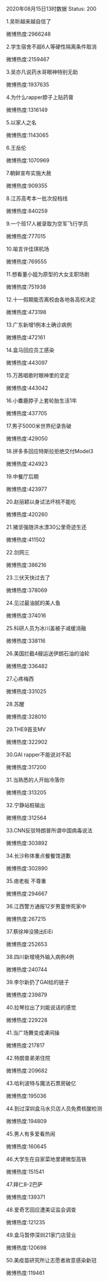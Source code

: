 2020年08月15日13时数据
Status: 200

1.吴昕越来越自信了

微博热度:2966248

2.学生宿舍不超6人等硬性隔离条件取消

微博热度:2159467

3.吴亦凡说药水哥眼神特别无助

微博热度:1937635

4.为什么rapper脖子上贴药膏

微博热度:1316149

5.以家人之名

微博热度:1143065

6.王岳伦

微博热度:1070969

7.朝鲜宣布实施大赦

微博热度:909355

8.江苏高考本一批次投档线

微博热度:840259

9.一个班17人被录取为空军飞行学员

微博热度:777015

10.喻言许佳琪机场

微博热度:769555

11.想看董小姐为原型的大女主职场剧

微博热度:751938

12.十一假期能否离校由各地各高校决定

微博热度:473198

13.广东新增1例本土确诊病例

微博热度:472161

14.盒马回应员工感染

微博热度:443097

15.万茜唱歌时眼神里的坚定

微博热度:443042

16.小麋鹿脖子上套轮胎生活1年

微博热度:437705

17.男子5000米世界纪录告破

微博热度:429050

18.拼多多回应特斯拉拒绝交付Model3

微博热度:424923

19.中餐厅后期

微博热度:423977

20.赵丽颖以身试法坏桃不能吃

微博热度:420260

21.猪坚强随洪水漂30公里奇迹生还

微博热度:411502

22.剑网三

微博热度:386216

23.三伏天快过去了

微博热度:378069

24.见过最油腻的美人鱼

微博热度:374016

25.科研人员为冰川盖被子减缓消融

微博热度:338116

26.美国拦截4艘运送伊朗石油的油轮

微博热度:336482

27.心疼梅西

微博热度:331025

28.苏醒

微博热度:328010

29.THE9首支MV

微博热度:322902

30.GAI rapper不能说对不起

微博热度:317200

31.当熟悉的人开始冷落你

微博热度:313205

32.宁静站桩输出

微博热度:312564

33.CNN反驳特朗普所谓中国病毒说法

微博热度:303892

34.长沙称体重点餐餐馆道歉

微博热度:302890

35.痞老板 不尊重

微博热度:294667

36.江西警方通报12岁男童惨死家中

微博热度:267215

37.蔡徐坤没猜出EiEi

微博热度:252653

38.四川新增境外输入病例4例

微博热度:240744

39.李尔新扔了GAI给的链子

微博热度:239879

40.拉琴拉出了刘能说话的感觉

微博热度:229228

41.当广场舞变成课间操

微博热度:217817

42.特朗普弟弟住院

微博热度:209682

43.哈利波特与魔法石票房破亿

微博热度:195036

44.到过深圳盒马水贝店人员免费核酸检测

微博热度:194809

45.男人有多爱看热闹

微博热度:160645

46.大学生在自家菜地里建微型高铁

微博热度:151541

47.拜仁8-2巴萨

微博热度:139371

48.爱奇艺回应遭美证监会调查

微博热度:121235

49.盒马暂停深圳21家门店营业

微博热度:120698

50.美疫苗研究所让志愿者故意感染新冠

微博热度:119461

